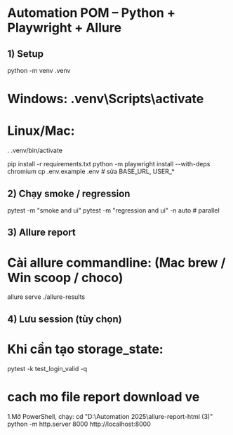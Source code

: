 # Automation POM – Python + Playwright + Allure

## 1) Setup
python -m venv .venv
# Windows: .venv\Scripts\activate
# Linux/Mac:
. .venv/bin/activate

pip install -r requirements.txt
python -m playwright install --with-deps chromium
cp .env.example .env  # sửa BASE_URL, USER_*

## 2) Chạy smoke / regression
pytest -m "smoke and ui"
pytest -m "regression and ui" -n auto  # parallel

## 3) Allure report
# Cài allure commandline: (Mac brew / Win scoop / choco)
allure serve ./allure-results

## 4) Lưu session (tùy chọn)
# Khi cần tạo storage_state:
pytest -k test_login_valid -q

# cach mo file report download ve
1.Mở PowerShell, chạy:
cd "D:\Automation 2025\allure-report-html (3)"
python -m http.server 8000
http://localhost:8000